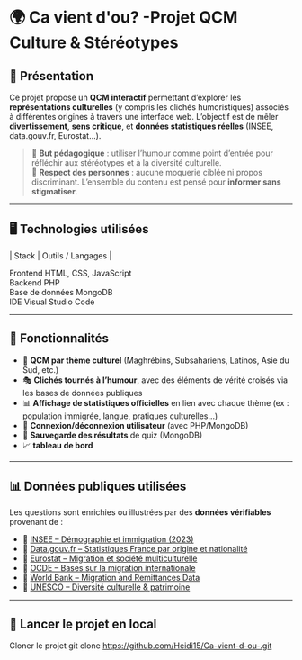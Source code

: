 # 🌍 Ca vient d'ou? -Projet QCM Culture & Stéréotypes 

## 🧾 Présentation

Ce projet propose un **QCM interactif** permettant d’explorer les **représentations culturelles** (y compris les clichés humoristiques) associés à différentes origines à travers une interface web. L’objectif est de mêler **divertissement**, **sens critique**, et **données statistiques réelles** (INSEE, data.gouv.fr, Eurostat…).

> 🎯 **But pédagogique** : utiliser l’humour comme point d’entrée pour réfléchir aux stéréotypes et à la diversité culturelle.  
> 🔐 **Respect des personnes** : aucune moquerie ciblée ni propos discriminant. L’ensemble du contenu est pensé pour **informer sans stigmatiser**.

---

## 🖥️ Technologies utilisées

| Stack       | Outils / Langages         |

 Frontend           HTML, CSS, JavaScript     
 Backend                              PHP                       
 Base de données                  MongoDB               
 IDE                   Visual Studio Code        

---

## 📁 Fonctionnalités

- 🔎 **QCM par thème culturel** (Maghrébins, Subsahariens, Latinos, Asie du Sud, etc.)
- 🎭 **Clichés tournés à l’humour**, avec des éléments de vérité croisés via les bases de données publiques
- 📊 **Affichage de statistiques officielles** en lien avec chaque thème (ex : population immigrée, langue, pratiques culturelles…)
- 🔄 **Connexion/déconnexion utilisateur** (avec PHP/MongoDB)
- 💾 **Sauvegarde des résultats** de quiz (MongoDB)
- 📈 **tableau de bord** 

---

## 📊 Données publiques utilisées

Les questions sont enrichies ou illustrées par des **données vérifiables** provenant de :

- 📌 [INSEE – Démographie et immigration (2023)](https://www.insee.fr/fr/statistiques/8242329)
- 📌 [Data.gouv.fr – Statistiques France par origine et nationalité](https://www.data.gouv.fr/fr/datasets/)
- 📌 [Eurostat – Migration et société multiculturelle](https://ec.europa.eu/eurostat)
- 📌 [OCDE – Bases sur la migration internationale](https://www.oecd.org/migration/)
- 📌 [World Bank – Migration and Remittances Data](https://datatopics.worldbank.org/migration/)
- 📌 [UNESCO – Diversité culturelle & patrimoine](https://ich.unesco.org/)

---
## 🚀 Lancer le projet en local
Cloner le projet git clone https://github.com/Heidi15/Ca-vient-d-ou-.git

